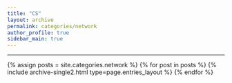 ```yaml
---
title: "CS"
layout: archive
permalink: categories/network
author_profile: true
sidebar_main: true
---
```


<!-- 공백이 포함되어 있는 카테고리 이름의 경우 site.categories['a b c'] 이런식으로! -->

***

{% assign posts = site.categories.network %}
{% for post in posts %} {% include archive-single2.html type=page.entries_layout %} {% endfor %}

